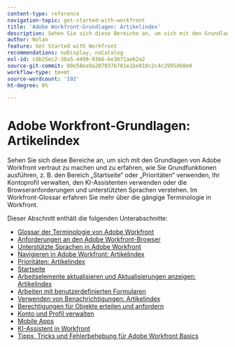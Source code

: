 ```yaml
---
content-type: reference
navigation-topic: get-started-with-workfront
title: 'Adobe Workfront-Grundlagen: Artikelindex'
description: Sehen Sie sich diese Bereiche an, um sich mit den Grundlagen von Adobe Workfront vertraut zu machen und zu erfahren, wie Sie Grundfunktionen ausführen, z. B. den Bereich „Startseite“ oder „Prioritäten“ verwenden, Ihr Kontoprofil verwalten, den KI-Assistenten verwenden oder die Browseranforderungen und unterstützten Sprachen verstehen. Im Workfront-Glossar erfahren Sie mehr über die gängige Terminologie in Workfront.
author: Nolan
feature: Get Started with Workfront
recommendations: noDisplay, noCatalog
exl-id: c0b25ec2-38a5-4499-9366-be3b71ae62a2
source-git-commit: 00e58ea9a207037b701e1be010c2c4c2995d60e0
workflow-type: tm+mt
source-wordcount: '192'
ht-degree: 0%

---
```


# Adobe Workfront-Grundlagen: Artikelindex

<!--Audited: 01/2025-->

Sehen Sie sich diese Bereiche an, um sich mit den Grundlagen von Adobe Workfront vertraut zu machen und zu erfahren, wie Sie Grundfunktionen ausführen, z. B. den Bereich „Startseite“ oder „Prioritäten“ verwenden, Ihr Kontoprofil verwalten, den KI-Assistenten verwenden oder die Browseranforderungen und unterstützten Sprachen verstehen. Im Workfront-Glossar erfahren Sie mehr über die gängige Terminologie in Workfront.

Dieser Abschnitt enthält die folgenden Unterabschnitte:

* [Glossar der Terminologie von Adobe Workfront](../workfront-basics/navigate-workfront/workfront-navigation/workfront-terminology-glossary.md)
* [Anforderungen an den Adobe Workfront-Browser](../workfront-basics/workfront-browser-requirements.md)
* [Unterstützte Sprachen in Adobe Workfront](../workfront-basics/supported-languages-in-workfront.md)
* [Navigieren in Adobe Workfront: Artikelindex](../workfront-basics/navigate-workfront/navigate-workfront.md)
* [Prioritäten: Artikelindex](/help/quicksilver/workfront-basics/priorities/priorities-toc.md)
* [Startseite](../workfront-basics/using-home/home.md)
* [Arbeitselemente aktualisieren und Aktualisierungen anzeigen: Artikelindex](../workfront-basics/updating-work-items-and-viewing-updates/update-work-items-and-view-updates.md)
* [Arbeiten mit benutzerdefinierten Formularen](../workfront-basics/work-with-custom-forms/work-with-custom-forms.md)
* [Verwenden von Benachrichtigungen: Artikelindex](../workfront-basics/using-notifications/use-notifications.md)
* [Berechtigungen für Objekte erteilen und anfordern](../workfront-basics/grant-and-request-access-to-objects/grant-and-request-access-to-objects.md)
* [Konto und Profil verwalten](../workfront-basics/manage-your-account-and-profile/manage-your-account-and-profile.md)
* [Mobile Apps](../workfront-basics/mobile-apps/mobile-apps.md)
* [KI-Assistent in Workfront](/help/quicksilver/workfront-basics/ai-assistant/ai-assistant.md)
* [Tipps, Tricks und Fehlerbehebung für Adobe Workfront Basics](../workfront-basics/tips-tricks-and-troubleshooting/tips-tricks-troubleshooting-basics.md)
